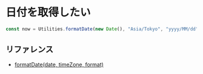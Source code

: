# 日付を取得したい

```js
const now = Utilities.formatDate(new Date(), "Asia/Tokyo", "yyyy/MM/dd");
```

## リファレンス

- [formatDate(date, timeZone, format)](https://developers.google.com/apps-script/reference/utilities/utilities#formatdatedate,-timezone,-format)
